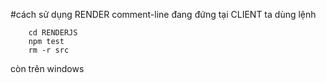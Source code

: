 #cách sử dụng RENDER
comment-line đang đứng tại CLIENT
ta dùng lệnh
``` cp -R src RENDERJS
    cd RENDERJS
    npm test
    rm -r src
```
còn trên windows
